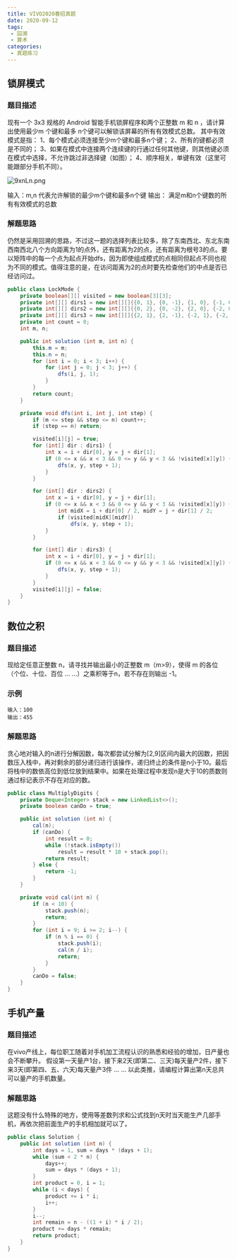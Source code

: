 ```yaml
---
title: VIVO2020春招真题
date: 2020-09-12
tags: 
 - 回溯
 - 算术
categories:
 - 真题练习
---
```


## 锁屏模式
### 题目描述
现有一个 3x3 规格的 Android 智能手机锁屏程序和两个正整数 m 和 n ，请计算出使用最少m 个键和最多 n个键可以解锁该屏幕的所有有效模式总数。
其中有效模式是指：
1、每个模式必须连接至少m个键和最多n个键；
2、所有的键都必须是不同的；
3、如果在模式中连接两个连续键的行通过任何其他键，则其他键必须在模式中选择，不允许跳过非选择键（如图）；
4、顺序相关，单键有效（这里可能跟部分手机不同）。

![9xnLn.png](https://wx1.sbimg.cn/2020/09/12/9xnLn.png)

输入：m,n
代表允许解锁的最少m个键和最多n个键
输出：
满足m和n个键数的所有有效模式的总数

### 解题思路
仍然是采用回溯的思路，不过这一题的选择列表比较多，除了东南西北、东北东南西南西北八个方向距离为1的点外，还有距离为2的点，还有距离为根号3的点。要以矩阵中的每一个点为起点开始dfs，因为即使组成模式的点相同但起点不同也视为不同的模式。值得注意的是，在访问距离为2的点时要先检查他们的中点是否已经访问过。
```java
public class LockMode {
    private boolean[][] visited = new boolean[3][3];
    private int[][] dirs1 = new int[][]{{0, 1}, {0, -1}, {1, 0}, {-1, 0}, {1, -1}, {1, 1}, {-1, 1}, {-1, -1}};
    private int[][] dirs2 = new int[][]{{0, 2}, {0, -2}, {2, 0}, {-2, 0}, {2, -2}, {2, 2}, {-2, 2}, {-2, -2}};
    private int[][] dirs3 = new int[][]{{2, 1}, {2, -1}, {-2, 1}, {-2, -1}, {1, 2}, {1, -2}, {-1, 2}, {-1, -2}};
    private int count = 0;
    int m, n;

    public int solution (int m, int n) {
        this.m = m;
        this.n = n;
        for (int i = 0; i < 3; i++) {
            for (int j = 0; j < 3; j++) {
                dfs(i, j, 1);
            }
        }
        return count;
    }

    private void dfs(int i, int j, int step) {
        if (m <= step && step <= n) count++;
        if (step == n) return;

        visited[i][j] = true;
        for (int[] dir : dirs1) {
            int x = i + dir[0], y = j + dir[1];
            if (0 <= x && x < 3 && 0 <= y && y < 3 && !visited[x][y]) {
                dfs(x, y, step + 1);
            }
        }

        for (int[] dir : dirs2) {
            int x = i + dir[0], y = j + dir[1];
            if (0 <= x && x < 3 && 0 <= y && y < 3 && !visited[x][y]) {
                int midX = i + dir[0] / 2, midY = j + dir[1] / 2;
                if (visited[midX][midY])
                    dfs(x, y, step + 1);
            }
        }

        for (int[] dir : dirs3) {
            int x = i + dir[0], y = j + dir[1];
            if (0 <= x && x < 3 && 0 <= y && y < 3 && !visited[x][y]) {
                dfs(x, y, step + 1);
            }
        }
        visited[i][j] = false;
    }
}
```

## 数位之积
### 题目描述
现给定任意正整数 n，请寻找并输出最小的正整数 m（m>9），使得 m 的各位（个位、十位、百位 ... ...）之乘积等于n，若不存在则输出 -1。

### 示例
```
输入：100
输出：455
```

### 解题思路
贪心地对输入的n进行分解因数，每次都尝试分解为[2,9]区间内最大的因数，把因数压入栈中，再对剩余的部分递归进行该操作，递归终止的条件是n小于10。最后将栈中的数依高位到低位放到结果中。如果在处理过程中发现n是大于10的质数则通过标记表示不存在对应的数。
```java
public class MultiplyDigits {
    private Deque<Integer> stack = new LinkedList<>();
    private boolean canDo = true;

    public int solution (int n) {
        cal(n);
        if (canDo) {
            int result = 0;
            while (!stack.isEmpty())
                result = result * 10 + stack.pop();
            return result;
        } else {
            return -1;
        }
    }

    private void cal(int n) {
        if (n < 10) {
            stack.push(n);
            return;
        }
        for (int i = 9; i >= 2; i--) {
            if (n % i == 0) {
                stack.push(i);
                cal(n / i);
                return;
            }
        }
        canDo = false;
    }
}
```

## 手机产量
### 题目描述
在vivo产线上，每位职工随着对手机加工流程认识的熟悉和经验的增加，日产量也会不断攀升。
假设第一天量产1台，接下来2天(即第二、三天)每天量产2件，接下来3天(即第四、五、六天)每天量产3件 ... ... 
以此类推，请编程计算出第n天总共可以量产的手机数量。

### 解题思路
这题没有什么特殊的地方，使用等差数列求和公式找到n天时当天能生产几部手机，再依次把前面生产的手机相加就可以了。
```java
public class Solution {
    public int solution (int n) {
        int days = 1, sum = days * (days + 1);
        while (sum < 2 * n) {
            days++;
            sum = days * (days + 1);
        }
        int product = 0, i = 1;
        while (i < days) {
            product += i * i;
            i++;
        }
        i--;
        int remain = n - ((1 + i) * i / 2);
        product += days * remain;
        return product;
    }
}
```
